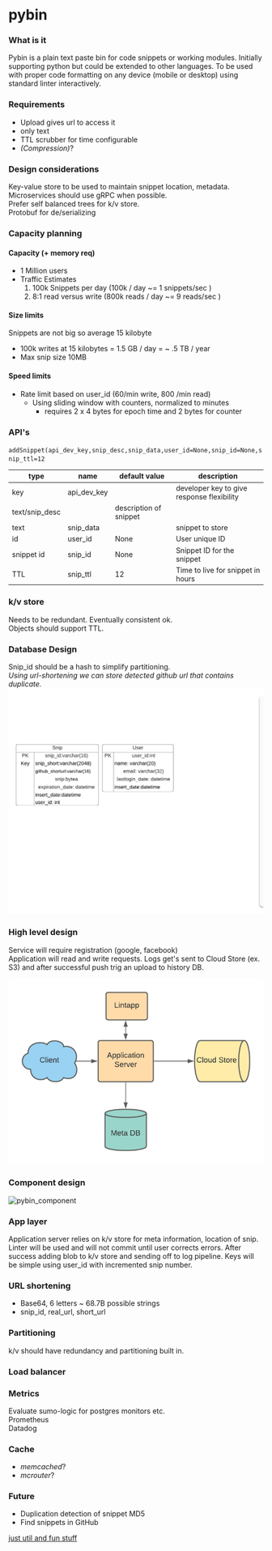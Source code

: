 # pybin

### What is it
Pybin is a plain text paste bin for code snippets or working modules. Initially supporting
python but could be extended to other languages. To be used with proper code formatting on
any device (mobile or desktop) using standard linter interactively.



### Requirements
  * Upload gives url to access it
  * only text
  * TTL scrubber for time configurable
  * _(Compression)_?

### Design considerations
Key-value store to be used to maintain snippet location, metadata. 
<br>
Microservices should use gRPC when possible.<br>
Prefer self balanced trees for k/v store.<br>
Protobuf for de/serializing<br> 

### Capacity planning
#### Capacity (+ memory req)
* 1 Million users
* Traffic Estimates
    1. 100k Snippets per day (100k / day ~= 1 snippets/sec )
    2. 8:1 read versus write (800k reads / day ~= 9 reads/sec )
  
#### Size limits
Snippets are not big so average 15 kilobyte
* 100k writes at 15 kilobytes = 1.5 GB / day = ~ .5 TB / year
* Max snip size 10MB

#### Speed limits
* Rate limit based on user_id (60/min write, 800 /min read)
   * Using sliding window with counters, normalized to minutes
      * requires 2 x 4 bytes for epoch time and 2 bytes for counter

### API's
`addSnippet(api_dev_key,snip_desc,snip_data,user_id=None,snip_id=None,snip_ttl=12`

|type|name|default value|description|
|-----|-----|-----|-----|
|key|api_dev_key| |developer key to give response flexibility|
|text/snip_desc| |description of snippet|
|text|snip_data| |snippet to store|
|id|user_id|None|User unique ID|
|snippet id|snip_id|None|Snippet ID for the snippet|
|TTL|snip_ttl|12|Time to live for snippet in hours|


### k/v store
Needs to be redundant. Eventually consistent ok.<br>
Objects should support TTL.

### Database Design
Snip_id should be a hash to simplify partitioning.<br>
_Using url-shortening we can store detected github url that contains duplicate._<br>
![pybin_db](./images/pybindb_2.png)


### High level design
Service will require registration (google, facebook)<br>
Application will read and write requests. Logs get's sent to Cloud Store (ex. S3) and after
successful push trig an upload to history DB.<br>

![pybin highlevel](./images/pybin2_1.png)
### Component design
![pybin_component](./images/pybin1_1.png)
### App layer
Application server relies on k/v store for meta information, location of snip.
Linter will be used and will not commit until user corrects errors. After success adding blob
to k/v store and sending off to log pipeline. Keys will be simple using user_id with incremented snip number.

### URL shortening
* Base64, 6 letters ~ 68.7B possible strings
* snip_id, real_url, short_url

### Partitioning
k/v should have redundancy and partitioning built in.
### Load balancer
### Metrics
Evaluate sumo-logic for postgres monitors etc.<br>
Prometheus<br>
Datadog
### Cache
* _memcached_?
* _mcrouter_?

### Future
* Duplication detection of snippet MD5
* Find snippets in GitHub

[just util and fun stuff](./fun_util)